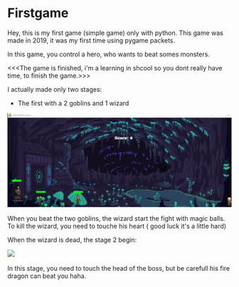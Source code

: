 # Firstgame
Hey, this is my first game (simple game) only with python.
This game was made in 2019, it was my first time using pygame packets.

In this game, you control a hero, who wants to beat somes monsters.

<<<The game is finished, i'm a learning in shcool so you dont really have time, to finish the game.>>>

I actually made only two stages:

  - The first with a 2 goblins and 1 wizard

![](ForReadMe/stage1.JPG)
 
 When you beat the two goblins, the wizard start the fight with magic balls.
 To kill the wizard, you need to touche his heart ( good luck it's a little hard)
 
 When the wizard is dead, the stage 2 begin:
 
 ![](ForReadMe/stage2.png)
 
 In this stage, you need to touch the head of the boss, but be carefull his fire dragon can beat you haha.
 
 
